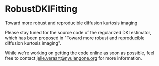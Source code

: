 # RobustDKIFitting
Toward more robust and reproducible diffusion kurtosis imaging

Please stay tuned for the source code of the regularized DKI estimator, which has been proposed in "Toward more robust and reproducible diffusion kurtosis imaging". 

While we're working on getting the code online as soon as possible, feel free to contact jelle.veraart@nyulangone.org for more information. 
